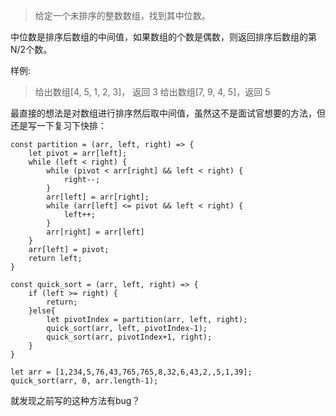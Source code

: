>给定一个未排序的整数数组，找到其中位数。

中位数是排序后数组的中间值，如果数组的个数是偶数，则返回排序后数组的第N/2个数。

样例:

>给出数组[4, 5, 1, 2, 3]， 返回 3
>给出数组[7, 9, 4, 5]，返回 5

最直接的想法是对数组进行排序然后取中间值，虽然这不是面试官想要的方法，但还是写一下复习下快排：

	const partition = (arr, left, right) => {
		let pivot = arr[left];
		while (left < right) {
			while (pivot < arr[right] && left < right) {
				right--;
			}
			arr[left] = arr[right];
			while (arr[left] <= pivot && left < right) {
				left++;
			}
			arr[right] = arr[left]
		}
		arr[left] = pivot;
		return left;
	}
	
	const quick_sort = (arr, left, right) => {
		if (left >= right) {
			return;
		}else{
			let	pivotIndex = partition(arr, left, right);
			quick_sort(arr, left, pivotIndex-1);
			quick_sort(arr, pivotIndex+1, right);
		}
	}
	
	let arr = [1,234,5,76,43,765,765,8,32,6,43,2,,5,1,39];
	quick_sort(arr, 0, arr.length-1);


就发现之前写的这种方法有bug？
